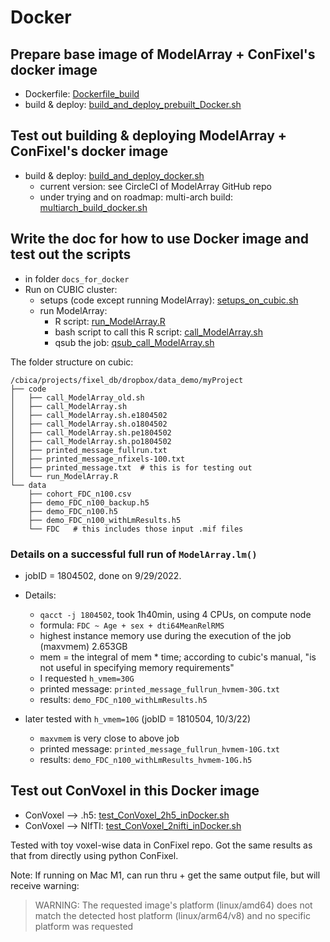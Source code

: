 # Docker

## Prepare base image of ModelArray + ConFixel's docker image
* Dockerfile: [Dockerfile_build](Dockerfile_build)
* build & deploy: [build_and_deploy_prebuilt_Docker.sh](build_and_deploy_prebuilt_Docker.sh)

## Test out building & deploying ModelArray + ConFixel's docker image
* build & deploy: [build_and_deploy_docker.sh](build_and_deploy_docker.sh)
    * current version: see CircleCI of ModelArray GitHub repo
    * under trying and on roadmap: multi-arch build: [multiarch_build_docker.sh](multiarch_build_docker.sh)

## Write the doc for how to use Docker image and test out the scripts
* in folder `docs_for_docker`
* Run on CUBIC cluster:
    * setups (code except running ModelArray): [setups_on_cubic.sh](docs_for_docker/setups_on_cubic.sh)
    * run ModelArray:
        * R script: [run_ModelArray.R](docs_for_docker/run_ModelArray.R)
        * bash script to call this R script: [call_ModelArray.sh](docs_for_docker/call_ModelArray.sh)
        * qsub the job: [qsub_call_ModelArray.sh](docs_for_docker/qsub_call_ModelArray.sh)

The folder structure on cubic:
```{console}
/cbica/projects/fixel_db/dropbox/data_demo/myProject
├── code
│   ├── call_ModelArray_old.sh
│   ├── call_ModelArray.sh
│   ├── call_ModelArray.sh.e1804502
│   ├── call_ModelArray.sh.o1804502
│   ├── call_ModelArray.sh.pe1804502
│   ├── call_ModelArray.sh.po1804502
│   ├── printed_message_fullrun.txt
│   ├── printed_message_nfixels-100.txt
│   ├── printed_message.txt  # this is for testing out
│   └── run_ModelArray.R
└── data
    ├── cohort_FDC_n100.csv
    ├── demo_FDC_n100_backup.h5
    ├── demo_FDC_n100.h5
    ├── demo_FDC_n100_withLmResults.h5
    └── FDC   # this includes those input .mif files
```

### Details on a successful full run of `ModelArray.lm()`
* jobID = 1804502, done on 9/29/2022.
* Details:
    * `qacct -j 1804502`, took 1h40min, using 4 CPUs, on compute node
    * formula: `FDC ~ Age + sex + dti64MeanRelRMS`
    * highest instance memory use during the execution of the job (maxvmem)      2.653GB
    * mem = the integral of mem * time; according to cubic's manual, "is not useful in specifying memory requirements"
    * I requested `h_vmem=30G`
    * printed message: `printed_message_fullrun_hvmem-30G.txt`
    * results: `demo_FDC_n100_withLmResults.h5`

* later tested with `h_vmem=10G` (jobID = 1810504, 10/3/22)
    * `maxvmem` is very close to above job
    * printed message: `printed_message_fullrun_hvmem-10G.txt`
    * results: `demo_FDC_n100_withLmResults_hvmem-10G.h5`

## Test out ConVoxel in this Docker image
* ConVoxel --> .h5: [test_ConVoxel_2h5_inDocker.sh](test_ConVoxel_2h5_inDocker.sh)
* ConVoxel --> NIfTI: [test_ConVoxel_2nifti_inDocker.sh](test_ConVoxel_2nifti_inDocker.sh)

Tested with toy voxel-wise data in ConFixel repo. Got the same results as that from directly using python ConFixel.

Note: If running on Mac M1, can run thru + get the same output file, but will receive warning:
> WARNING: The requested image's platform (linux/amd64) does not match the detected host platform (linux/arm64/v8) and no specific platform was requested
